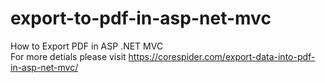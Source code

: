 # export-to-pdf-in-asp-net-mvc
How to Export PDF in ASP .NET MVC<br>
For more detials please visit
https://corespider.com/export-data-into-pdf-in-asp-net-mvc/

<img href="https://secureservercdn.net/166.62.107.20/c8g.437.myftpupload.com/wp-content/uploads/2020/07/export-excel-pdf-768x342.png"/>
<br>
<img href="https://secureservercdn.net/166.62.107.20/c8g.437.myftpupload.com/wp-content/uploads/2020/07/export-pdf-aspnet-mvc-1024x376.png"/>
<br>
<img href="https://secureservercdn.net/166.62.107.20/c8g.437.myftpupload.com/wp-content/uploads/2020/07/export-pdf-aspnetmvc.gif"/>
